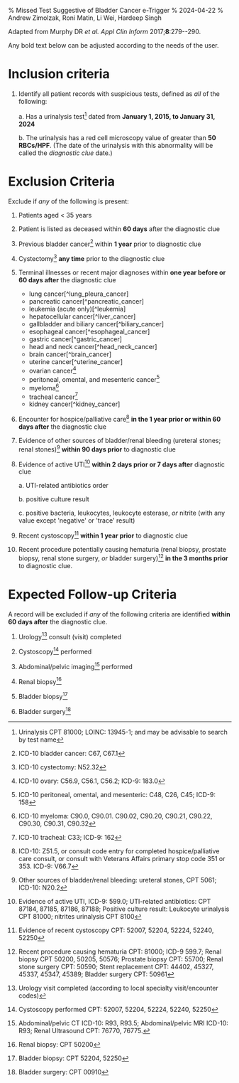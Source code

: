 % Missed Test Suggestive of Bladder Cancer e-Trigger
% 2024-04-22
% Andrew Zimolzak, Roni Matin, Li Wei, Hardeep Singh

Adapted from Murphy DR *et al. Appl Clin Inform* 2017;**8**:279--290.

Any bold text below can be adjusted according to the needs of the
user.




# Inclusion criteria

1. Identify all patient records with suspicious tests, defined as
*all* of the following:

    a. Has a urinalysis test[^1] dated from **January 1, 2015, to
    January 31, 2024**

    b. The urinalysis has a red cell microscopy value of greater than
    **50 RBCs/HPF**. (The date of the urinalysis with this abnormality
    will be called the *diagnostic clue* date.)




# Exclusion Criteria

Exclude if *any* of the following is present:

1. Patients aged < 35 years

2. Patient is listed as deceased within **60 days** after the
diagnostic clue

3. Previous bladder cancer[^2] within **1 year** prior to diagnostic
clue

4.  Cystectomy[^4] **any time** prior to the diagnostic clue

5.  Terminal illnesses or recent major diagnoses within **one year
    before or 60 days after** the diagnostic clue

    - lung cancer[^lung_pleura_cancer]
    - pancreatic cancer[^pancreatic_cancer]
    - leukemia (acute only)[^leukemia]
    - hepatocellular cancer[^liver_cancer]
    - gallbladder and biliary cancer[^biliary_cancer]
    - esophageal cancer[^esophageal_cancer]
    - gastric cancer[^gastric_cancer]
    - head and neck cancer[^head_neck_cancer]
    - brain cancer[^brain_cancer]
    - uterine cancer[^uterine_cancer]
    - ovarian cancer[^25]
    - peritoneal, omental, and mesenteric cancer[^28]
    - myeloma[^29]
    - tracheal cancer[^30]
    - kidney cancer[^kidney_cancer]

6.  Encounter for hospice/palliative
    care[^32] **in the 1 year prior or within 60 days after** the
    diagnostic clue

7.  Evidence of other sources of bladder/renal
    bleeding (ureteral stones; renal stones)[^33] **within 90 days
    prior** to diagnostic clue

8.  Evidence of active UTI[^34] **within 2 days prior or 7 days
    after** diagnostic clue

    a. UTI-related antibiotics order

    b. positive culture result
    
    c. positive bacteria, leukocytes, leukocyte esterase, *or* nitrite
    (with any value except 'negative' or 'trace' result)

9.  Recent cystoscopy[^35] **within 1 year
    prior** to diagnostic clue

10.  Recent procedure potentially causing hematuria
    (renal biopsy, prostate biopsy, renal stone surgery, *or* bladder
    surgery)[^36] **in the 3 months prior** to diagnostic clue.




# Expected Follow-up Criteria

A record will be excluded if *any* of the following criteria are
identified **within 60 days after** the diagnostic clue.

1.  Urology[^37] consult (visit) completed

2.  Cystoscopy[^38] performed

3.  Abdominal/pelvic imaging[^39] performed

4.  Renal biopsy[^40]

5.  Bladder biopsy[^41]

6.  Bladder surgery[^42]




[^1]: Urinalysis CPT 81000; LOINC: 13945-1; and may be advisable to
search by test name

[^2]: ICD-10 bladder cancer: C67, C67.1

[^4]: ICD-10 cystectomy: N52.32



[^25]: ICD-10 ovary: C56.9, C56.1, C56.2; ICD-9: 183.0

[^28]: ICD-10 peritoneal, omental, and mesenteric:
C48, C26, C45; ICD-9: 158

[^29]: ICD-10 myeloma: C90.0, C90.01. C90.02, C90.20, C90.21, C90.22,
C90.30, C90.31, C90.32

[^30]: ICD-10 tracheal: C33; ICD-9: 162

[^32]: ICD-10: Z51.5, or consult code entry for completed
hospice/palliative care consult, or consult with Veterans Affairs
primary stop code 351 or 353. ICD-9: V66.7

[^33]: Other sources of bladder/renal bleeding: ureteral stones,
CPT 5061; ICD-10: N20.2

[^34]: Evidence of active UTI, ICD-9: 599.0; UTI-related antibiotics:
CPT 87184, 87185, 87186, 87188; Positive culture result: Leukocyte
urinalysis CPT 81000; nitrites urinalysis CPT 8100

[^35]: Evidence of recent cystoscopy CPT: 52007, 52204, 52224, 52240,
52250

[^36]: Recent procedure causing hematuria CPT: 81000; ICD-9 599.7; Renal
biopsy CPT 50200, 50205, 50576; Prostate biopsy CPT: 55700; Renal
stone surgery CPT: 50590; Stent replacement CPT: 44402, 45327, 45337,
45347, 45389; Bladder surgery CPT: 50961

[^37]: Urology visit completed (according to local specialty
visit/encounter codes)

[^38]: Cystoscopy performed CPT: 52007, 52204, 52224, 52240, 52250

[^39]: Abdominal/pelvic CT ICD-10: R93, R93.5; Abdominal/pelvic MRI
ICD-10: R93; Renal Ultrasound CPT: 76770, 76775.

[^40]: Renal biopsy: CPT 50200

[^41]: Bladder biopsy: CPT 52204, 52250

[^42]: Bladder surgery: CPT 00910

